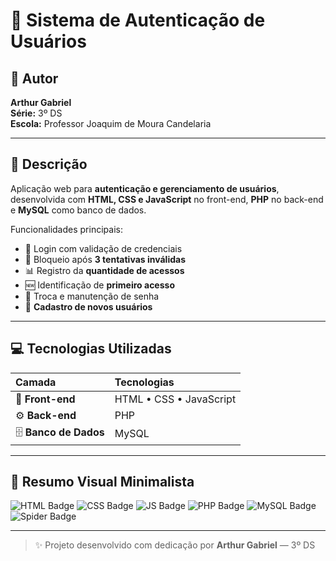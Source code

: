 # 🧠 Sistema de Autenticação de Usuários

## 👤 Autor
**Arthur Gabriel**  
**Série:** 3º DS  
**Escola:** Professor Joaquim de Moura Candelaria  

---

## 📝 Descrição
Aplicação web para **autenticação e gerenciamento de usuários**, desenvolvida com **HTML, CSS e JavaScript** no front-end, **PHP** no back-end e **MySQL** como banco de dados.  

Funcionalidades principais:  
- 🔐 Login com validação de credenciais  
- 🚫 Bloqueio após **3 tentativas inválidas**  
- 📊 Registro da **quantidade de acessos**  
- 🆕 Identificação de **primeiro acesso**  
- 🔄 Troca e manutenção de senha  
- 👤 **Cadastro de novos usuários**

---

## 💻 Tecnologias Utilizadas

| Camada | Tecnologias |
|:-------|:------------|
| 🎨 **Front-end** | HTML • CSS • JavaScript |
| ⚙️ **Back-end** | PHP |
| 🗄️ **Banco de Dados** | MySQL |

---

## 🧾 Resumo Visual Minimalista

![HTML Badge](https://img.shields.io/badge/HTML5-E34F26?style=flat-square&logo=html5&logoColor=white)
![CSS Badge](https://img.shields.io/badge/CSS3-1572B6?style=flat-square&logo=css3&logoColor=white)
![JS Badge](https://img.shields.io/badge/JavaScript-F7DF1E?style=flat-square&logo=javascript&logoColor=black)
![PHP Badge](https://img.shields.io/badge/PHP-777BB4?style=flat-square&logo=php&logoColor=white)
![MySQL Badge](https://img.shields.io/badge/MySQL-4479A1?style=flat-square&logo=mysql&logoColor=white)
![Spider Badge](https://img.shields.io/badge/🕷️_Homem-Aranha-Fazendo-Joia-ED1C24?style=flat-square&logo=spiderman&logoColor=white)

---

> ✨ Projeto desenvolvido com dedicação por **Arthur Gabriel** — 3º DS
